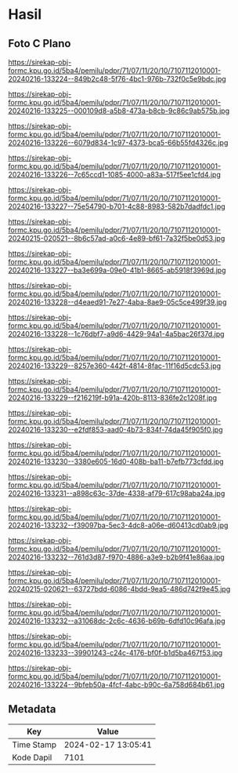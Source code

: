 # Hasil

## Foto C Plano

https://sirekap-obj-formc.kpu.go.id/5ba4/pemilu/pdpr/71/07/11/20/10/7107112010001-20240216-133224--849b2c48-5f76-4bc1-976b-732f0c5e9bdc.jpg

https://sirekap-obj-formc.kpu.go.id/5ba4/pemilu/pdpr/71/07/11/20/10/7107112010001-20240216-133225--000109d8-a5b8-473a-b8cb-9c86c9ab575b.jpg

https://sirekap-obj-formc.kpu.go.id/5ba4/pemilu/pdpr/71/07/11/20/10/7107112010001-20240216-133226--6079d834-1c97-4373-bca5-66b55fd4326c.jpg

https://sirekap-obj-formc.kpu.go.id/5ba4/pemilu/pdpr/71/07/11/20/10/7107112010001-20240216-133226--7c65ccd1-1085-4000-a83a-517f5ee1cfd4.jpg

https://sirekap-obj-formc.kpu.go.id/5ba4/pemilu/pdpr/71/07/11/20/10/7107112010001-20240216-133227--75e54790-b701-4c88-8983-582b7dadfdc1.jpg

https://sirekap-obj-formc.kpu.go.id/5ba4/pemilu/pdpr/71/07/11/20/10/7107112010001-20240215-020521--8b6c57ad-a0c6-4e89-bf61-7a32f5be0d53.jpg

https://sirekap-obj-formc.kpu.go.id/5ba4/pemilu/pdpr/71/07/11/20/10/7107112010001-20240216-133227--ba3e699a-09e0-41b1-8665-ab5918f3969d.jpg

https://sirekap-obj-formc.kpu.go.id/5ba4/pemilu/pdpr/71/07/11/20/10/7107112010001-20240216-133228--d4eaed91-7e27-4aba-8ae9-05c5ce499f39.jpg

https://sirekap-obj-formc.kpu.go.id/5ba4/pemilu/pdpr/71/07/11/20/10/7107112010001-20240216-133228--1c76dbf7-a9d6-4429-94a1-4a5bac26f37d.jpg

https://sirekap-obj-formc.kpu.go.id/5ba4/pemilu/pdpr/71/07/11/20/10/7107112010001-20240216-133229--8257e360-442f-4814-8fac-11f16d5cdc53.jpg

https://sirekap-obj-formc.kpu.go.id/5ba4/pemilu/pdpr/71/07/11/20/10/7107112010001-20240216-133229--f216219f-b91a-420b-8113-836fe2c1208f.jpg

https://sirekap-obj-formc.kpu.go.id/5ba4/pemilu/pdpr/71/07/11/20/10/7107112010001-20240216-133230--e2fdf853-aad0-4b73-834f-74da45f905f0.jpg

https://sirekap-obj-formc.kpu.go.id/5ba4/pemilu/pdpr/71/07/11/20/10/7107112010001-20240216-133230--3380e605-16d0-408b-ba11-b7efb773cfdd.jpg

https://sirekap-obj-formc.kpu.go.id/5ba4/pemilu/pdpr/71/07/11/20/10/7107112010001-20240216-133231--a898c63c-37de-4338-af79-617c98aba24a.jpg

https://sirekap-obj-formc.kpu.go.id/5ba4/pemilu/pdpr/71/07/11/20/10/7107112010001-20240216-133232--f39097ba-5ec3-4dc8-a06e-d60413cd0ab9.jpg

https://sirekap-obj-formc.kpu.go.id/5ba4/pemilu/pdpr/71/07/11/20/10/7107112010001-20240216-133232--761d3d87-f970-4886-a3e9-b2b9f41e86aa.jpg

https://sirekap-obj-formc.kpu.go.id/5ba4/pemilu/pdpr/71/07/11/20/10/7107112010001-20240215-020621--63727bdd-6086-4bdd-9ea5-486d742f9e45.jpg

https://sirekap-obj-formc.kpu.go.id/5ba4/pemilu/pdpr/71/07/11/20/10/7107112010001-20240216-133232--a31068dc-2c6c-4636-b69b-6dfd10c96afa.jpg

https://sirekap-obj-formc.kpu.go.id/5ba4/pemilu/pdpr/71/07/11/20/10/7107112010001-20240216-133233--39901243-c24c-4176-bf0f-b1d5ba467f53.jpg

https://sirekap-obj-formc.kpu.go.id/5ba4/pemilu/pdpr/71/07/11/20/10/7107112010001-20240216-133224--9bfeb50a-4fcf-4abc-b90c-6a758d684b61.jpg


## Metadata

| Key        | Value               |
| ---------- | ------------------- |
| Time Stamp | 2024-02-17 13:05:41 |
| Kode Dapil | 7101                |



